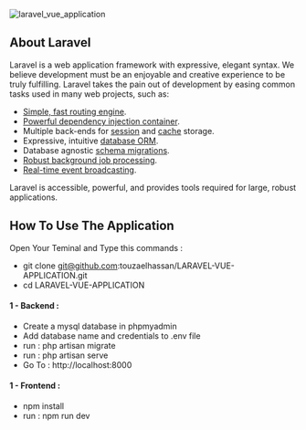 ![laravel_vue_application](https://user-images.githubusercontent.com/59705964/220050729-85693709-ea25-4430-8c10-e9b4dc5cb52a.png)

## About Laravel

Laravel is a web application framework with expressive, elegant syntax. We believe development must be an enjoyable and creative experience to be truly fulfilling. Laravel takes the pain out of development by easing common tasks used in many web projects, such as:

- [Simple, fast routing engine](https://laravel.com/docs/routing).
- [Powerful dependency injection container](https://laravel.com/docs/container).
- Multiple back-ends for [session](https://laravel.com/docs/session) and [cache](https://laravel.com/docs/cache) storage.
- Expressive, intuitive [database ORM](https://laravel.com/docs/eloquent).
- Database agnostic [schema migrations](https://laravel.com/docs/migrations).
- [Robust background job processing](https://laravel.com/docs/queues).
- [Real-time event broadcasting](https://laravel.com/docs/broadcasting).

Laravel is accessible, powerful, and provides tools required for large, robust applications.

## How To Use The Application

Open Your Teminal and Type this commands :

- git clone git@github.com:touzaelhassan/LARAVEL-VUE-APPLICATION.git
- cd LARAVEL-VUE-APPLICATION

#### 1 - Backend :

- Create a mysql database in phpmyadmin
- Add database name and credentials to .env file
- run : php artisan migrate
- run : php artisan serve
- Go To : http://localhost:8000

#### 1 - Frontend :

- npm install
- run : npm run dev
